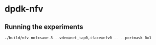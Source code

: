 # dpdk-nfv

## Running the experiments

```
./build/nfv-nofxsave-8 --vdev=net_tap0,iface=nfv0 -- --portmask 0x1
```
